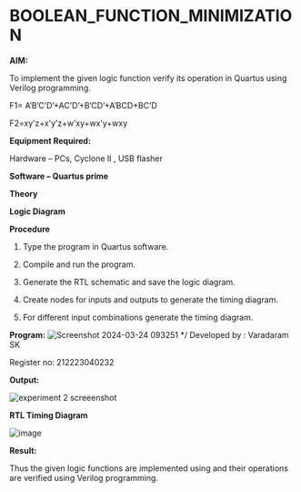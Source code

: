 # BOOLEAN_FUNCTION_MINIMIZATION

**AIM:**

To implement the given logic function verify its operation in Quartus using Verilog programming.

F1= A’B’C’D’+AC’D’+B’CD’+A’BCD+BC’D 

F2=xy’z+x’y’z+w’xy+wx’y+wxy

**Equipment Required:**

Hardware – PCs, Cyclone II , USB flasher

**Software – Quartus prime**

**Theory**

**Logic Diagram**

**Procedure**

1.	Type the program in Quartus software.

2.	Compile and run the program.

3.	Generate the RTL schematic and save the logic diagram.

4.	Create nodes for inputs and outputs to generate the timing diagram.

5.	For different input combinations generate the timing diagram.


**Program:**
![Screenshot 2024-03-24 093251](https://github.com/VaradaramSK/BOOLEAN_FUNCTION_MINIMIZATION/assets/144356171/695e323d-cfc8-43e8-8560-0994c0488508)
*/ Developed by : Varadaram SK

Register no: 212223040232



**Output:**

![experiment 2 screeenshot](https://github.com/VaradaramSK/BOOLEAN_FUNCTION_MINIMIZATION/assets/144356171/21fef92e-d37b-40dd-824a-2723c16864f6)


**RTL Timing Diagram**

![image](https://github.com/VaradaramSK/BOOLEAN_FUNCTION_MINIMIZATION/assets/144356171/1c2e6d14-f33b-47ba-98c0-ea594d1a042d)


**Result:**

Thus the given logic functions are implemented using and their operations are verified using Verilog programming.

